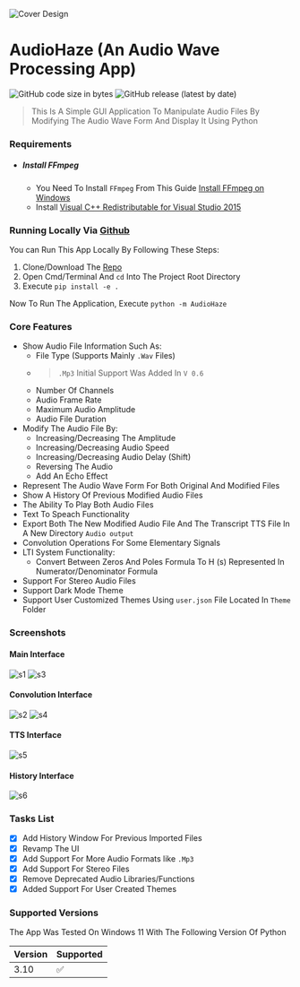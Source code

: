 ![Cover Design](https://user-images.githubusercontent.com/17945581/191078771-0af9a028-595e-4907-a32a-105166c3a42a.png)

# AudioHaze (An Audio Wave Processing App)

![GitHub code size in bytes](https://img.shields.io/github/languages/code-size/shalabycr7/Audio-Signal-Processing-App-GUI-in-Python)
![GitHub release (latest by date)](https://img.shields.io/github/v/release/shalabycr7/Audio-Signal-Processing-App-GUI-in-Python)
> This Is A Simple GUI Application To Manipulate Audio Files By Modifying The Audio Wave Form And Display It Using
> Python

### Requirements

* ##### Install FFmpeg

    * You Need To Install `FFmpeg` From This
      Guide [Install FFmpeg on Windows](<https://www.wikihow.com/Install-FFmpeg-on-Windows>)
    * Install [Visual C++ Redistributable for Visual Studio 2015
      ](<https://www.microsoft.com/en-us/download/details.aspx?id=48145>)


### Running Locally Via [Github](https://github.com/shalabycr7/AudioHaze)
You can Run This App Locally By Following These Steps:
1. Clone/Download The [Repo](https://github.com/shalabycr7/AudioHaze)
2. Open Cmd/Terminal And `cd` Into The Project Root Directory
3. Execute ```pip install -e .```

Now To Run The Application, Execute ```python -m AudioHaze```

### Core Features

* Show Audio File Information Such As:
    * File Type (Supports Mainly `.Wav` Files)
    * > `.Mp3` Initial Support Was Added In `V 0.6`
    * Number Of Channels
    * Audio Frame Rate
    * Maximum Audio Amplitude
    * Audio File Duration
* Modify The Audio File By:
    * Increasing/Decreasing The Amplitude
    * Increasing/Decreasing Audio Speed
    * Increasing/Decreasing Audio Delay (Shift)
    * Reversing The Audio
    * Add An Echo Effect
* Represent The Audio Wave Form For Both Original And Modified Files
* Show A History Of Previous Modified Audio Files
* The Ability To Play Both Audio Files
* Text To Speach Functionality
* Export Both The New Modified Audio File And The Transcript TTS File In A New Directory `Audio output`
* Convolution Operations For Some Elementary Signals
* LTI System Functionality:
    * Convert Between Zeros And Poles Formula To H (s) Represented In Numerator/Denominator Formula
* Support For Stereo Audio Files
* Support Dark Mode Theme
* Support User Customized Themes Using `user.json` File Located In `Theme`
  Folder

### Screenshots

#### Main Interface

![s1](https://user-images.githubusercontent.com/17945581/201343392-f82d0995-d7f6-44c7-9c82-eecbf695dfdc.png)
![s3](https://user-images.githubusercontent.com/17945581/201343489-d9844cdc-612e-4e6c-b748-052a6061b1c7.png)

#### Convolution Interface

![s2](https://user-images.githubusercontent.com/17945581/201343642-07d3f5d1-8b6b-44ba-ae51-473e6bf1ed05.png)
![s4](https://user-images.githubusercontent.com/17945581/201343647-d24cd73c-2560-4fdd-810e-983aae215934.png)

#### TTS Interface

![s5](https://user-images.githubusercontent.com/17945581/201343775-1ff48888-38b7-4153-b168-5201d9a8910d.png)

#### History Interface

![s6](https://user-images.githubusercontent.com/17945581/201343908-f86291ff-da4c-4673-97f9-99c83fb2cb2e.png)

### Tasks List

- [x] Add History Window For Previous Imported Files
- [x] Revamp The UI
- [x] Add Support For More Audio Formats like `.Mp3`
- [x] Add Support For Stereo Files
- [x] Remove Deprecated Audio Libraries/Functions
- [x] Added Support For User Created Themes

### Supported Versions

The App Was Tested On Windows 11 With The Following Version Of Python

| Version | Supported          |
|---------|--------------------|
| 3.10    | :white_check_mark: |

